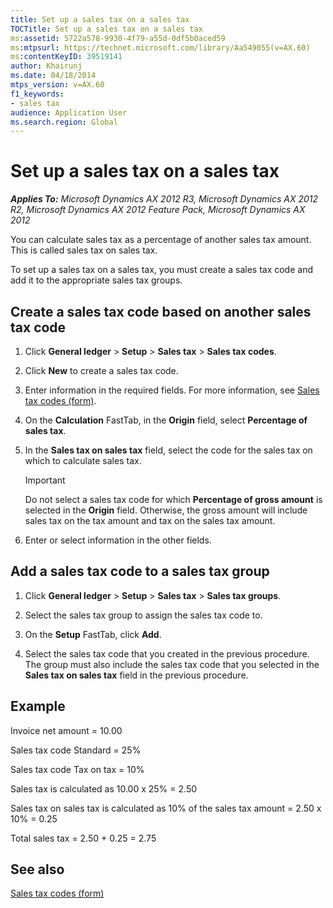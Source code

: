 ```yaml
---
title: Set up a sales tax on a sales tax
TOCTitle: Set up a sales tax on a sales tax
ms:assetid: 5722a578-9930-4f79-a55d-0df5b0aced59
ms:mtpsurl: https://technet.microsoft.com/library/Aa549055(v=AX.60)
ms:contentKeyID: 39519141
author: Khairunj
ms.date: 04/18/2014
mtps_version: v=AX.60
f1_keywords:
- sales tax
audience: Application User
ms.search.region: Global
---
```


# Set up a sales tax on a sales tax 


_**Applies To:** Microsoft Dynamics AX 2012 R3, Microsoft Dynamics AX 2012 R2, Microsoft Dynamics AX 2012 Feature Pack, Microsoft Dynamics AX 2012_

You can calculate sales tax as a percentage of another sales tax amount. This is called sales tax on sales tax.

To set up a sales tax on a sales tax, you must create a sales tax code and add it to the appropriate sales tax groups.

## Create a sales tax code based on another sales tax code

1.  Click **General ledger** \> **Setup** \> **Sales tax** \> **Sales tax codes**.

2.  Click **New** to create a sales tax code.

3.  Enter information in the required fields. For more information, see [Sales tax codes (form)](https://technet.microsoft.com/library/aa553257\(v=ax.60\)).

4.  On the **Calculation** FastTab, in the **Origin** field, select **Percentage of sales tax**.

5.  In the **Sales tax on sales tax** field, select the code for the sales tax on which to calculate sales tax.
    

    > [!IMPORTANT]
    > <P>Do not select a sales tax code for which <STRONG>Percentage of gross amount</STRONG> is selected in the <STRONG>Origin</STRONG> field. Otherwise, the gross amount will include sales tax on the tax amount and tax on the sales tax amount.</P>



6.  Enter or select information in the other fields.

## Add a sales tax code to a sales tax group

1.  Click **General ledger** \> **Setup** \> **Sales tax** \> **Sales tax groups**.

2.  Select the sales tax group to assign the sales tax code to.

3.  On the **Setup** FastTab, click **Add**.

4.  Select the sales tax code that you created in the previous procedure. The group must also include the sales tax code that you selected in the **Sales tax on sales tax** field in the previous procedure.

## Example

Invoice net amount = 10.00

Sales tax code Standard = 25%

Sales tax code Tax on tax = 10%

Sales tax is calculated as 10.00 x 25% = 2.50

Sales tax on sales tax is calculated as 10% of the sales tax amount = 2.50 x 10% = 0.25

Total sales tax = 2.50 + 0.25 = 2.75

## See also

[Sales tax codes (form)](https://technet.microsoft.com/library/aa553257\(v=ax.60\))

  


